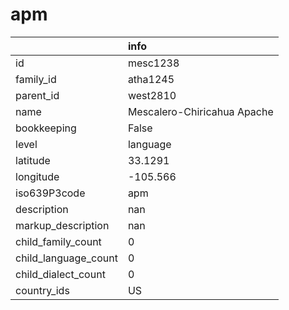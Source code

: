 # apm
|                      | info                        |
|:---------------------|:----------------------------|
| id                   | mesc1238                    |
| family_id            | atha1245                    |
| parent_id            | west2810                    |
| name                 | Mescalero-Chiricahua Apache |
| bookkeeping          | False                       |
| level                | language                    |
| latitude             | 33.1291                     |
| longitude            | -105.566                    |
| iso639P3code         | apm                         |
| description          | nan                         |
| markup_description   | nan                         |
| child_family_count   | 0                           |
| child_language_count | 0                           |
| child_dialect_count  | 0                           |
| country_ids          | US                          |